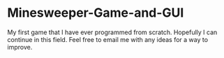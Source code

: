 # Minesweeper-Game-and-GUI
My first game that I have ever programmed from scratch. Hopefully I can continue in this field. Feel free to email me with any ideas for a way to improve.
